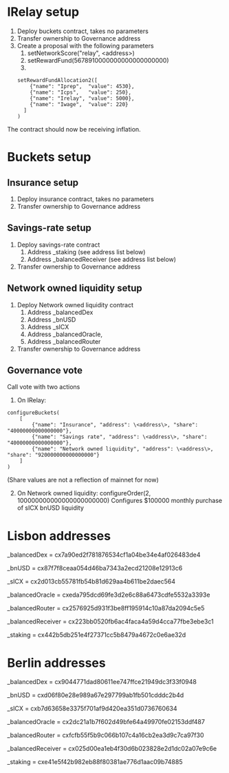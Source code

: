 # IRelay setup
1. Deploy buckets contract, takes no parameters
2. Transfer ownership to Governance address
3. Create a proposal with the following parameters
   1. setNetworkScore("relay", \<address\>)
   2. setRewardFund(5678910000000000000000000)
   3.
   ```
   setRewardFundAllocation2([
       {"name": "Iprep",  "value": 4530},
       {"name": "Icps",   "value": 250},
       {"name": "Irelay", "value": 5000},
       {"name": "Iwage",  "value": 220}
     ]
   )
   ```

The contract should now be receiving inflation.

# Buckets setup
## Insurance setup
1. Deploy insurance contract, takes no parameters
2. Transfer ownership to Governance address

## Savings-rate setup
1. Deploy savings-rate contract
   1. Address _staking (see address list below)
   2. Address _balancedReceiver (see address list below)
2. Transfer ownership to Governance address

## Network owned liquidity setup
1. Deploy Network owned liquidity contract
   1. Address _balancedDex
   2. Address _bnUSD
   3. Address _sICX
   4. Address _balancedOracle,
   5. Address _balancedRouter
2. Transfer ownership to Governance address

## Governance vote
Call vote with two actions
1. On IRelay:

```
configureBuckets(
    [
        {"name": "Insurance", "address": \<address\>, "share": "40000000000000000"},
        {"name": "Savings rate", "address": \<address\>, "share": "40000000000000000"},
        {"name": "Network owned liquidity", "address": \<address\>, "share": "920000000000000000"}
    ]
)
```
(Share values are not a reflection of mainnet for now)

2. On Network owned liquidity:
    configureOrder(2, 100000000000000000000000)
    Configures $100000 monthly purchase of sICX bnUSD liquidity


# Lisbon addresses
_balancedDex = cx7a90ed2f781876534cf1a04be34e4af026483de4

_bnUSD = cx87f7f8ceaa054d46ba7343a2ecd21208e12913c6

_sICX = cx2d013cb55781fb54b81d629aa4b611be2daec564

_balancedOracle = cxeda795dcd69fe3d2e6c88a6473cdfe5532a3393e

_balancedRouter = cx2576925d931f3be8ff195914c10a87da2094c5e5

_balancedReceiver = cx223bb0520fb6ac4faca4a59d4cca77fbe3ebe3c1

_staking = cx442b5db251e4f27371cc5b8479a4672c0e6ae32d


# Berlin addresses
_balancedDex = cx9044771dad80611ee747ffce21949dc3f33f0948

_bnUSD = cxd06f80e28e989a67e297799ab1fb501cdddc2b4d

_sICX = cxb7d63658e3375f701af9d420ea351d0736760634

_balancedOracle = cx2dc21a1b7f602d49bfe64a49970fe02153ddf487

_balancedRouter = cxfcfb55f5b9c066b107c4a16cb2ea3d9c7ca97f30

_balancedReceiver = cx025d00ea1eb4f30d6b023828e2d1dc02a07e9c6e

_staking = cxe41e5f42b982eb88f80381ae776d1aac09b74885
